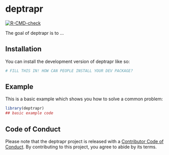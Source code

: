 
<!-- README.md is generated from README.Rmd. Please edit that file -->

# deptrapr

<!-- badges: start -->

[![R-CMD-check](https://github.com/dagousket/deptrapr/actions/workflows/R-CMD-check.yaml/badge.svg)](https://github.com/dagousket/deptrapr/actions/workflows/R-CMD-check.yaml)
<!-- badges: end -->

The goal of deptrapr is to …

## Installation

You can install the development version of deptrapr like so:

``` r
# FILL THIS IN! HOW CAN PEOPLE INSTALL YOUR DEV PACKAGE?
```

## Example

This is a basic example which shows you how to solve a common problem:

``` r
library(deptrapr)
## basic example code
```

## Code of Conduct

Please note that the deptrapr project is released with a [Contributor
Code of
Conduct](https://contributor-covenant.org/version/2/1/CODE_OF_CONDUCT.html).
By contributing to this project, you agree to abide by its terms.
